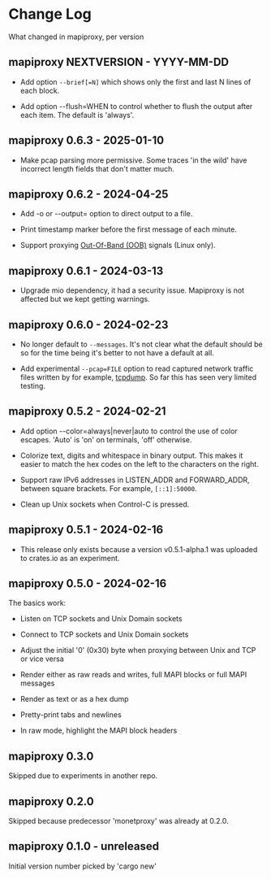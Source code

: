 # Change Log

What changed in mapiproxy, per version


## mapiproxy NEXTVERSION - YYYY-MM-DD

- Add option `--brief[=N]` which shows only the first and last
  N lines of each block.

- Add option --flush=WHEN to control whether to flush the output after each
  item. The default is 'always'.


## mapiproxy 0.6.3 - 2025-01-10

- Make pcap parsing more permissive. Some traces 'in the wild' have incorrect
  length fields that don't matter much.


## mapiproxy 0.6.2 - 2024-04-25

- Add -o or --output= option to direct output to a file.

- Print timestamp marker before the first message of each minute.

- Support proxying [Out-Of-Band (OOB)][OOB] signals (Linux only).

[OOB]: https://en.wikipedia.org/wiki/Transmission_Control_Protocol#Out-of-band_data


## mapiproxy 0.6.1 - 2024-03-13

- Upgrade mio dependency, it had a security issue.
  Mapiproxy is not affected but we kept getting warnings.


## mapiproxy 0.6.0 - 2024-02-23

- No longer default to `--messages`. It's not clear what the default should
  be so for the time being it's better to not have a default at all.

- Add experimental `--pcap=FILE` option to read captured network traffic files
  written by for example, [tcpdump](https://www.tcpdump.org/).
  So far this has seen very limited testing.


## mapiproxy 0.5.2 - 2024-02-21

- Add option --color=always|never|auto to control the use of color escapes.
  'Auto' is 'on' on terminals, 'off' otherwise.

- Colorize text, digits and whitespace in binary output. This makes it easier
  to match the hex codes on the left to the characters on the right.

- Support raw IPv6 addresses in LISTEN_ADDR and FORWARD_ADDR, between square brackets.
  For example, `[::1]:50000`.

- Clean up Unix sockets when Control-C is pressed.


## mapiproxy 0.5.1 - 2024-02-16

- This release only exists because a version v0.5.1-alpha.1
  was uploaded to crates.io as an experiment.


## mapiproxy 0.5.0 - 2024-02-16

The basics work:

- Listen on TCP sockets and Unix Domain sockets

- Connect to TCP sockets and Unix Domain sockets

- Adjust the initial '0' (0x30) byte when proxying between Unix and TCP or vice
  versa

- Render either as raw reads and writes, full MAPI blocks or full MAPI messages

- Render as text or as a hex dump

- Pretty-print tabs and newlines

- In raw mode, highlight the MAPI block headers


## mapiproxy 0.3.0

Skipped due to experiments in another repo.


## mapiproxy 0.2.0

Skipped because predecessor 'monetproxy' was already at 0.2.0.


## mapiproxy 0.1.0 - unreleased

Initial version number picked by 'cargo new'
